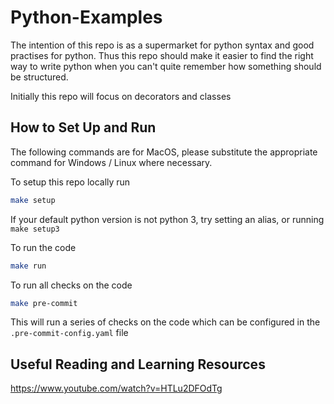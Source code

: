 # Python-Examples
The intention of this repo is as a supermarket for python syntax and good practises for python. 
Thus this repo should make it easier to find the right way to write python when you can't quite remember 
how something should be structured.

Initially this repo will focus on decorators and classes

## How to Set Up and Run
The following commands are for MacOS, please substitute the appropriate command for Windows / Linux where necessary. 

To setup this repo locally run
```bash
make setup
```
If your default python version is not python 3, try setting an alias, or running ```make setup3```

To run the code
```bash
make run
```

To run all checks on the code
```bash
make pre-commit
```
This will run a series of checks on the code which can be configured in the ```.pre-commit-config.yaml``` file

## Useful Reading and Learning Resources

https://www.youtube.com/watch?v=HTLu2DFOdTg